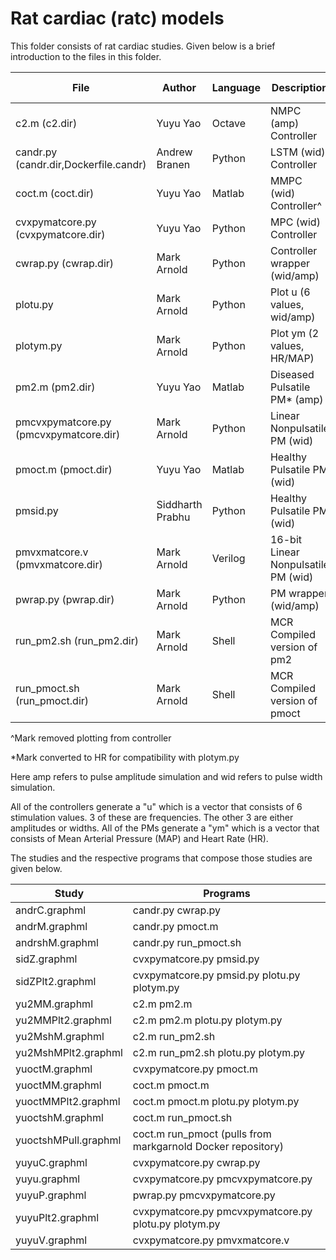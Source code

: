 # Rat cardiac (ratc) models

This folder consists of rat cardiac studies. Given below is a brief introduction to the files in this folder.

| File 			|		Author	 | Language | Description | Additional Notes |
|---|------|---|---|------|
| c2.m (c2.dir)			|	Yuyu Yao	| Octave |	NMPC (amp) Controller | uses CasADi^* |
| candr.py (candr.dir,Dockerfile.candr)	|	Andrew Branen	| Python	| LSTM (wid) Controller | uses Tensorflow |
| coct.m (coct.dir)		|		Yuyu Yao	| Matlab |	MMPC (wid) Controller^ |
| cvxpymatcore.py (cvxpymatcore.dir) |		Yuyu Yao |	Python	| MPC (wid) Controller | uses cvxopt^ |
| cwrap.py (cwrap.dir)		|	Mark Arnold	| Python |	Controller wrapper (wid/amp) | 
| plotu.py |					Mark Arnold	| Python	| Plot u (6 values, wid/amp) |
| plotym.py		|		Mark Arnold	| Python	| Plot ym (2 values, HR/MAP) |
| pm2.m (pm2.dir)	|			Yuyu Yao	| Matlab |	Diseased Pulsatile PM* (amp) |
| pmcvxpymatcore.py (pmcvxpymatcore.dir) |	Mark Arnold |	Python |	Linear Nonpulsatile PM (wid) |
| pmoct.m (pmoct.dir)		|	Yuyu Yao	| Matlab	| Healthy Pulsatile PM (wid) |
| pmsid.py			|		Siddharth Prabhu |	Python	| Healthy Pulsatile PM (wid) |
| pmvxmatcore.v (pmvxmatcore.dir)	|	Mark Arnold	| Verilog	| 16-bit Linear Nonpulsatile PM (wid) | LNS routines by Panos Vouzis
| pwrap.py (pwrap.dir)		|	Mark Arnold	| Python |	PM wrapper (wid/amp) |
| run_pm2.sh  (run_pm2.dir)		|	Mark Arnold	| Shell	| MCR Compiled version of pm2 |
| run_pmoct.sh (run_pmoct.dir) |		Mark Arnold	| Shell	| MCR Compiled version of pmoct |

^Mark removed plotting from controller

*Mark converted to HR for compatibility with plotym.py


Here amp refers to pulse amplitude simulation and wid refers to pulse width simulation.

All of the controllers generate a "u" which is a vector that consists of 6 stimulation values. 3 of these are frequencies. The other 3 are either amplitudes or widths. All of the PMs generate a "ym" which is a vector that consists of Mean Arterial Pressure (MAP) and Heart Rate (HR).

The studies and the respective programs that compose those studies are given below.


| Study 			|		Programs |
|---------|------------|
|andrC.graphml		| candr.py cwrap.py|
|andrM.graphml		| candr.py pmoct.m|
|andrshM.graphml	|	candr.py run_pmoct.sh|
|sidZ.graphml	|	cvxpymatcore.py pmsid.py|
|sidZPlt2.graphml |		cvxpymatcore.py pmsid.py plotu.py plotym.py|
|yu2MM.graphml	|	c2.m pm2.m |
|yu2MMPlt2.graphml |	c2.m pm2.m plotu.py plotym.py 	|
|yu2MshM.graphml	|	c2.m run_pm2.sh|
|yu2MshMPlt2.graphml |	c2.m run_pm2.sh plotu.py plotym.py|
|yuoctM.graphml		| cvxpymatcore.py pmoct.m |
|yuoctMM.graphml	|	coct.m pmoct.m |
|yuoctMMPlt2.graphml |	coct.m pmoct.m plotu.py plotym.py 	|
|yuoctshM.graphml		| coct.m run_pmoct.sh |
|yuoctshMPull.graphml |	coct.m run_pmoct (pulls from markgarnold Docker repository) 	|
|yuyuC.graphml		| cvxpymatcore.py cwrap.py |
|yuyu.graphml		| cvxpymatcore.py pmcvxpymatcore.py| 
|yuyuP.graphml	|	pwrap.py pmcvxpymatcore.py |
|yuyuPlt2.graphml	|	cvxpymatcore.py pmcvxpymatcore.py plotu.py plotym.py |
|yuyuV.graphml		| cvxpymatcore.py pmvxmatcore.v|
